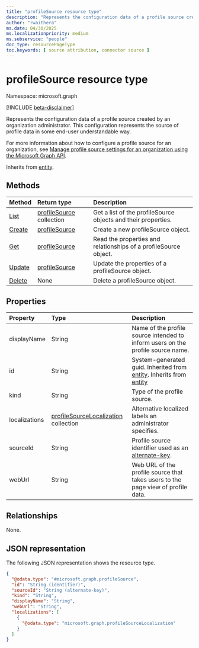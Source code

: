 ```yaml
---
title: "profileSource resource type"
description: "Represents the configuration data of a profile source created by an organization administrator"
author: "rwaithera"
ms.date: 04/30/2025
ms.localizationpriority: medium
ms.subservice: "people"
doc_type: resourcePageType
toc.keywords: [ source attribution, connector source ]
---
```


# profileSource resource type

Namespace: microsoft.graph

[!INCLUDE [beta-disclaimer](../../includes/beta-disclaimer.md)]

Represents the configuration data of a profile source created by an organization administrator. This configuration represents the source of profile data in some end-user understandable way. 

For more information about how to configure a profile source for an organization, see [Manage profile source settings for an organization using the Microsoft Graph API](/graph/profilesource-configure-settings).


Inherits from [entity](../resources/entity.md).


## Methods
|Method|Return type|Description|
|:---|:---|:---|
|[List](../api/peopleadminsettings-list-profilesources.md)|[profileSource](../resources/profilesource.md) collection|Get a list of the profileSource objects and their properties.|
|[Create](../api/peopleadminsettings-post-profilesources.md)|[profileSource](../resources/profilesource.md)|Create a new profileSource object.|
|[Get](../api/profilesource-get.md)|[profileSource](../resources/profilesource.md)|Read the properties and relationships of a profileSource object.|
|[Update](../api/profilesource-update.md)|[profileSource](../resources/profilesource.md)|Update the properties of a profileSource object.|
|[Delete](../api/peopleadminsettings-delete-profilesources.md)|None|Delete a profileSource object.|

## Properties
|Property|Type|Description|
|:---|:---|:---|
|displayName|String|Name of the profile source intended to inform users on the profile source name.|
|id|String|System-generated guid. Inherited from [entity](../resources/entity.md). Inherits from [entity](../resources/entity.md)|
|kind|String|Type of the profile source.|
|localizations|[profileSourceLocalization](../resources/profilesourcelocalization.md) collection|Alternative localized labels an administrator specifies.|
|sourceId|String|Profile source identifier used as an [alternate-key](https://github.com/microsoft/api-guidelines/blob/vNext/graph/patterns/alternate-key.md).|
|webUrl|String|Web URL of the profile source that takes users to the page view of profile data.|

## Relationships
None.

## JSON representation
The following JSON representation shows the resource type.
<!-- {
  "blockType": "resource",
  "keyProperty": "id",
  "@odata.type": "microsoft.graph.profileSource",
  "baseType": "microsoft.graph.entity",
  "openType": false
}
-->
``` json
{
  "@odata.type": "#microsoft.graph.profileSource",
  "id": "String (identifier)",
  "sourceId": "String (alternate-key)",
  "kind": "String",
  "displayName": "String",
  "webUrl": "String",
  "localizations": [
    {
      "@odata.type": "microsoft.graph.profileSourceLocalization"
    }
  ]
}
```

